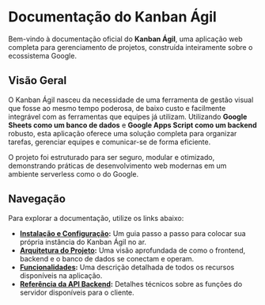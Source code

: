 # Documentação do Kanban Ágil

Bem-vindo à documentação oficial do **Kanban Ágil**, uma aplicação web completa para gerenciamento de projetos, construída inteiramente sobre o ecossistema Google.

## Visão Geral

O Kanban Ágil nasceu da necessidade de uma ferramenta de gestão visual que fosse ao mesmo tempo poderosa, de baixo custo e facilmente integrável com as ferramentas que equipes já utilizam. Utilizando **Google Sheets como um banco de dados** e **Google Apps Script como um backend** robusto, esta aplicação oferece uma solução completa para organizar tarefas, gerenciar equipes e comunicar-se de forma eficiente.

O projeto foi estruturado para ser seguro, modular e otimizado, demonstrando práticas de desenvolvimento web modernas em um ambiente serverless como o do Google.

## Navegação

Para explorar a documentação, utilize os links abaixo:

- **[Instalação e Configuração](./setup.md):** Um guia passo a passo para colocar sua própria instância do Kanban Ágil no ar.
- **[Arquitetura do Projeto](./architecture.md):** Uma visão aprofundada de como o frontend, backend e o banco de dados se conectam e operam.
- **[Funcionalidades](./features.md):** Uma descrição detalhada de todos os recursos disponíveis na aplicação.
- **[Referência da API Backend](./backend_api.md):** Detalhes técnicos sobre as funções do servidor disponíveis para o cliente.